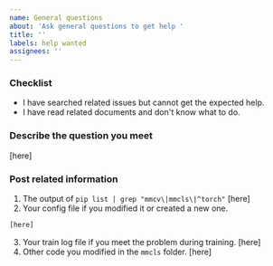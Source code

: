 ```yaml
---
name: General questions
about: 'Ask general questions to get help '
title: ''
labels: help wanted
assignees: ''
---
```


### Checklist

- I have searched related issues but cannot get the expected help.
- I have read related documents and don't know what to do.

### Describe the question you meet

[here]

### Post related information

1. The output of `pip list | grep "mmcv\|mmcls\|^torch"`
   [here]
2. Your config file if you modified it or created a new one.

```python
[here]
```

3. Your train log file if you meet the problem during training.
   [here]
4. Other code you modified in the `mmcls` folder.
   [here]
